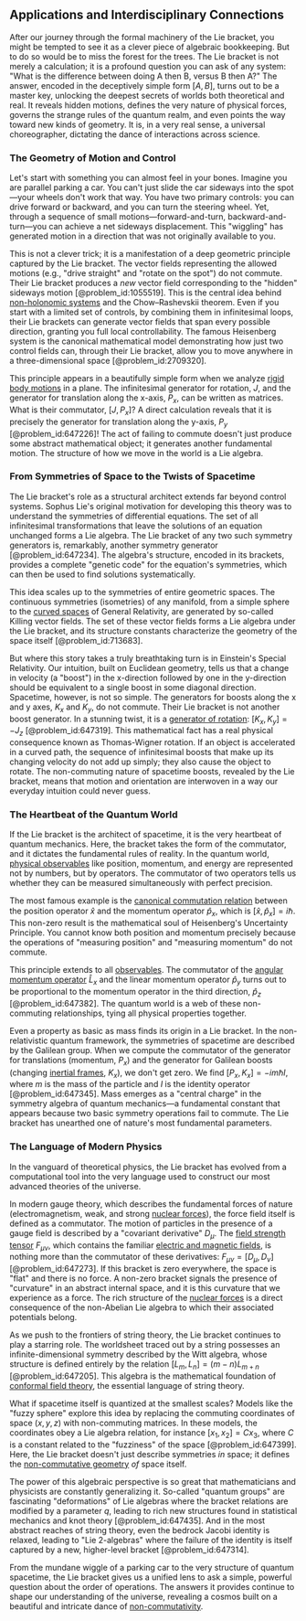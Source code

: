 ## Applications and Interdisciplinary Connections

After our journey through the formal machinery of the Lie bracket, you might be tempted to see it as a clever piece of algebraic bookkeeping. But to do so would be to miss the forest for the trees. The Lie bracket is not merely a calculation; it is a profound question you can ask of any system: "What is the difference between doing A then B, versus B then A?" The answer, encoded in the deceptively simple form $[A, B]$, turns out to be a master key, unlocking the deepest secrets of worlds both theoretical and real. It reveals hidden motions, defines the very nature of physical forces, governs the strange rules of the quantum realm, and even points the way toward new kinds of geometry. It is, in a very real sense, a universal choreographer, dictating the dance of interactions across science.

### The Geometry of Motion and Control

Let's start with something you can almost feel in your bones. Imagine you are parallel parking a car. You can't just slide the car sideways into the spot—your wheels don't work that way. You have two primary controls: you can drive forward or backward, and you can turn the steering wheel. Yet, through a sequence of small motions—forward-and-turn, backward-and-turn—you can achieve a net sideways displacement. This "wiggling" has generated motion in a direction that was not originally available to you.

This is not a clever trick; it is a manifestation of a deep geometric principle captured by the Lie bracket. The vector fields representing the allowed motions (e.g., "drive straight" and "rotate on the spot") do not commute. Their Lie bracket produces a *new* vector field corresponding to the "hidden" sideways motion [@problem_id:1055519]. This is the central idea behind [non-holonomic systems](@article_id:271845) and the Chow–Rashevskii theorem. Even if you start with a limited set of controls, by combining them in infinitesimal loops, their Lie brackets can generate vector fields that span every possible direction, granting you full local controllability. The famous Heisenberg system is the canonical mathematical model demonstrating how just two control fields can, through their Lie bracket, allow you to move anywhere in a three-dimensional space [@problem_id:2709320].

This principle appears in a beautifully simple form when we analyze [rigid body motions](@article_id:200172) in a plane. The infinitesimal generator for rotation, $J$, and the generator for translation along the x-axis, $P_x$, can be written as matrices. What is their commutator, $[J, P_x]$? A direct calculation reveals that it is precisely the generator for translation along the y-axis, $P_y$ [@problem_id:647226]! The act of failing to commute doesn't just produce some abstract mathematical object; it generates another fundamental motion. The structure of how we move in the world is a Lie algebra.

### From Symmetries of Space to the Twists of Spacetime

The Lie bracket's role as a structural architect extends far beyond control systems. Sophus Lie's original motivation for developing this theory was to understand the symmetries of differential equations. The set of all infinitesimal transformations that leave the solutions of an equation unchanged forms a Lie algebra. The Lie bracket of any two such symmetry generators is, remarkably, another symmetry generator [@problem_id:647234]. The algebra's structure, encoded in its brackets, provides a complete "genetic code" for the equation's symmetries, which can then be used to find solutions systematically.

This idea scales up to the symmetries of entire geometric spaces. The continuous symmetries (isometries) of any manifold, from a simple sphere to the [curved spaces](@article_id:203841) of General Relativity, are generated by so-called Killing vector fields. The set of these vector fields forms a Lie algebra under the Lie bracket, and its structure constants characterize the geometry of the space itself [@problem_id:713683].

But where this story takes a truly breathtaking turn is in Einstein's Special Relativity. Our intuition, built on Euclidean geometry, tells us that a change in velocity (a "boost") in the x-direction followed by one in the y-direction should be equivalent to a single boost in some diagonal direction. Spacetime, however, is not so simple. The generators for boosts along the x and y axes, $K_x$ and $K_y$, do not commute. Their Lie bracket is not another boost generator. In a stunning twist, it is a [generator of rotation](@article_id:201111): $[K_x, K_y] = -J_z$ [@problem_id:647319]. This mathematical fact has a real physical consequence known as Thomas-Wigner rotation. If an object is accelerated in a curved path, the sequence of infinitesimal boosts that make up its changing velocity do not add up simply; they also cause the object to rotate. The non-commuting nature of spacetime boosts, revealed by the Lie bracket, means that motion and orientation are interwoven in a way our everyday intuition could never guess.

### The Heartbeat of the Quantum World

If the Lie bracket is the architect of spacetime, it is the very heartbeat of quantum mechanics. Here, the bracket takes the form of the commutator, and it dictates the fundamental rules of reality. In the quantum world, [physical observables](@article_id:154198) like position, momentum, and energy are represented not by numbers, but by operators. The commutator of two operators tells us whether they can be measured simultaneously with perfect precision.

The most famous example is the [canonical commutation relation](@article_id:149960) between the position operator $\hat{x}$ and the momentum operator $\hat{p}_x$, which is $[\hat{x}, \hat{p}_x] = i\hbar$. This non-zero result is the mathematical soul of Heisenberg's Uncertainty Principle. You cannot know both position and momentum precisely because the operations of "measuring position" and "measuring momentum" do not commute.

This principle extends to all [observables](@article_id:266639). The commutator of the [angular momentum operator](@article_id:155467) $\hat{L}_x$ and the linear momentum operator $\hat{p}_y$ turns out to be proportional to the momentum operator in the third direction, $\hat{p}_z$ [@problem_id:647382]. The quantum world is a web of these non-commuting relationships, tying all physical properties together.

Even a property as basic as mass finds its origin in a Lie bracket. In the non-relativistic quantum framework, the symmetries of spacetime are described by the Galilean group. When we compute the commutator of the generator for translations (momentum, $P_x$) and the generator for Galilean boosts (changing [inertial frames](@article_id:200128), $K_x$), we don't get zero. We find $[P_x, K_x] = -im\hbar I$, where $m$ is the mass of the particle and $I$ is the identity operator [@problem_id:647345]. Mass emerges as a "central charge" in the symmetry algebra of quantum mechanics—a fundamental constant that appears because two basic symmetry operations fail to commute. The Lie bracket has unearthed one of nature's most fundamental parameters.

### The Language of Modern Physics

In the vanguard of theoretical physics, the Lie bracket has evolved from a computational tool into the very language used to construct our most advanced theories of the universe.

In modern gauge theory, which describes the fundamental forces of nature (electromagnetism, weak, and strong [nuclear forces](@article_id:142754)), the force field itself is defined as a commutator. The motion of particles in the presence of a gauge field is described by a "covariant derivative" $D_\mu$. The [field strength tensor](@article_id:159252) $F_{\mu\nu}$, which contains the familiar [electric and magnetic fields](@article_id:260853), is nothing more than the commutator of these derivatives: $F_{\mu\nu} = [D_\mu, D_\nu]$ [@problem_id:647273]. If this bracket is zero everywhere, the space is "flat" and there is no force. A non-zero bracket signals the presence of "curvature" in an abstract internal space, and it is this curvature that we experience as a force. The rich structure of the [nuclear forces](@article_id:142754) is a direct consequence of the non-Abelian Lie algebra to which their associated potentials belong.

As we push to the frontiers of string theory, the Lie bracket continues to play a starring role. The worldsheet traced out by a string possesses an infinite-dimensional symmetry described by the Witt algebra, whose structure is defined entirely by the relation $[L_m, L_n] = (m-n)L_{m+n}$ [@problem_id:647205]. This algebra is the mathematical foundation of [conformal field theory](@article_id:144955), the essential language of string theory.

What if spacetime itself is quantized at the smallest scales? Models like the "fuzzy sphere" explore this idea by replacing the commuting coordinates of space $(x,y,z)$ with non-commuting matrices. In these models, the coordinates obey a Lie algebra relation, for instance $[x_1, x_2] = C x_3$, where $C$ is a constant related to the "fuzziness" of the space [@problem_id:647399]. Here, the Lie bracket doesn't just describe symmetries *in* space; it defines the [non-commutative geometry](@article_id:159852) *of* space itself.

The power of this algebraic perspective is so great that mathematicians and physicists are constantly generalizing it. So-called "quantum groups" are fascinating "deformations" of Lie algebras where the bracket relations are modified by a parameter $q$, leading to rich new structures found in statistical mechanics and knot theory [@problem_id:647435]. And in the most abstract reaches of string theory, even the bedrock Jacobi identity is relaxed, leading to "Lie 2-algebras" where the failure of the identity is itself captured by a new, higher-level bracket [@problem_id:647314].

From the mundane wiggle of a parking car to the very structure of quantum spacetime, the Lie bracket gives us a unified lens to ask a simple, powerful question about the order of operations. The answers it provides continue to shape our understanding of the universe, revealing a cosmos built on a beautiful and intricate dance of [non-commutativity](@article_id:153051).